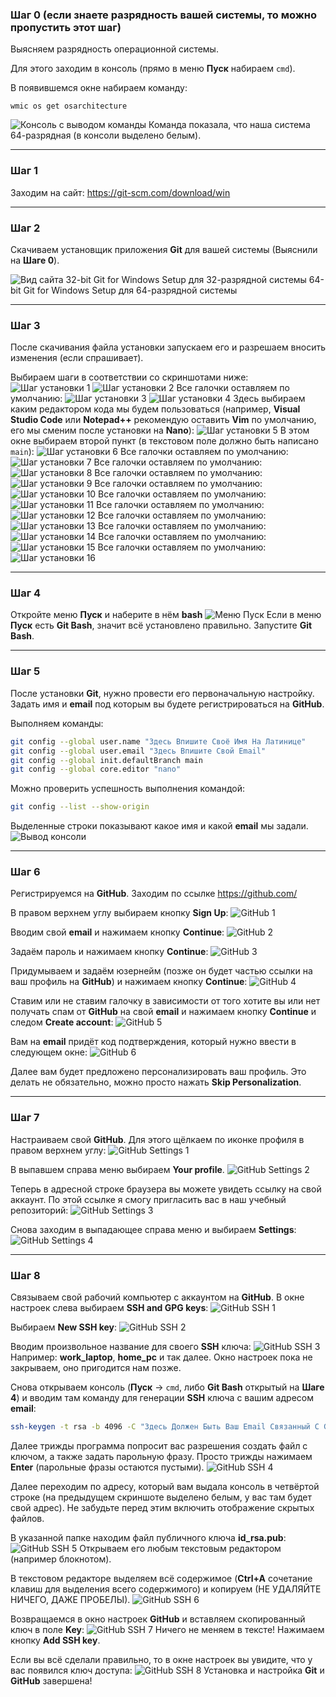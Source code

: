 ### Шаг 0 (если знаете разрядность вашей системы, то можно пропустить этот шаг)

Выясняем разрядность операционной системы. 

Для этого заходим в консоль (прямо в меню **Пуск** набираем `cmd`). 

В появившемся окне набираем команду:
```commandline
wmic os get osarchitecture 
```
![Консоль с выводом команды](0_1.png)
Команда показала, что наша система 64-разрядная (в консоли выделено белым).
***
### Шаг 1

Заходим на сайт: https://git-scm.com/download/win
***
### Шаг 2

Скачиваем установщик приложения **Git** для вашей системы (Выяснили на **Шаге 0**).

![Вид сайта](2_1.png)
32-bit Git for Windows Setup для 32-разрядной системы
64-bit Git for Windows Setup для 64-разрядной системы
***
### Шаг 3

После скачивания файла установки запускаем его и разрешаем вносить изменения (если спрашивает).

Выбираем шаги в соответствии со скриншотами ниже:
![Шаг установки 1](3_1.png)
![Шаг установки 2](3_2.png)
Все галочки оставляем по умолчанию:
![Шаг установки 3](3_3.png)
![Шаг установки 4](3_4.png)
Здесь выбираем каким редактором кода мы будем пользоваться (например, **Visual Studio Code** или **Notepad++** рекомендую оставить **Vim** по умолчанию, его мы сменим после установки на **Nano**):
![Шаг установки 5](3_5.png)
В этом окне выбираем второй пункт (в текстовом поле должно быть написано `main`):
![Шаг установки 6](3_6.png)
Все галочки оставляем по умолчанию:
![Шаг установки 7](3_7.png)
Все галочки оставляем по умолчанию:
![Шаг установки 8](3_8.png)
Все галочки оставляем по умолчанию:
![Шаг установки 9](3_9.png)
Все галочки оставляем по умолчанию:
![Шаг установки 10](3_10.png)
Все галочки оставляем по умолчанию:
![Шаг установки 11](3_11.png)
Все галочки оставляем по умолчанию:
![Шаг установки 12](3_12.png)
Все галочки оставляем по умолчанию:
![Шаг установки 13](3_13.png)
Все галочки оставляем по умолчанию:
![Шаг установки 14](3_14.png)
Все галочки оставляем по умолчанию:
![Шаг установки 15](3_15.png)
Все галочки оставляем по умолчанию:
![Шаг установки 16](3_16.png)
***
### Шаг 4
Откройте меню **Пуск** и наберите в нём **bash**
![Меню Пуск](4_1.png)
Если в меню **Пуск** есть **Git Bash**, значит всё установлено правильно.
Запустите **Git Bash**.

***
### Шаг 5

После установки **Git**, нужно провести его первоначальную настройку. Задать имя и **email** под которым вы будете регистрироваться на **GitHub**.

Выполняем команды:
```bash
git config --global user.name "Здесь Впишите Своё Имя На Латинице"
git config --global user.email "Здесь Впишите Свой Email"
git config --global init.defaultBranch main
git config --global core.editor "nano" 
```

Можно проверить успешность выполнения командой:
```bash
git config --list --show-origin
```
Выделенные строки показывают какое имя и какой **email** мы задали.
![Вывод консоли](5_1.png)
***
### Шаг 6

Регистрируемся на **GitHub**.
Заходим по ссылке https://github.com/

В правом верхнем углу выбираем кнопку **Sign Up**:
![GitHub 1](6_1.png)

Вводим свой **email** и нажимаем кнопку **Continue**:
![GitHub 2](6_2.png)

Задаём пароль и нажимаем кнопку **Continue**:
![GitHub 3](6_3.png)

Придумываем и задаём юзернейм (позже он будет частью ссылки на ваш профиль на **GitHub**) и нажимаем кнопку **Continue**:
![GitHub 4](6_4.png)

Ставим или не ставим галочку в зависимости от того хотите вы или нет получать спам от **GitHub** на свой **email** и нажимаем кнопку **Continue** и следом **Create account**:
![GitHub 5](6_5.png)

Вам на **email** придёт код подтверждения, который нужно ввести в следующем окне:
![GitHub 6](6_6.png)

Далее вам будет предложено персонализировать ваш профиль. Это делать не обязательно, можно просто нажать **Skip Personalization**.
***
### Шаг 7

Настраиваем свой **GitHub**.
Для этого щёлкаем по иконке профиля в правом верхнем углу:
![GitHub Settings 1](7_1.png)

В выпавшем справа меню выбираем **Your profile**.
![GitHub Settings 2](7_2.png)

Теперь в адресной строке браузера вы можете увидеть ссылку на свой аккаунт.
По этой ссылке я смогу пригласить вас в наш учебный репозиторий:
![GitHub Settings 3](7_3.png)

Снова заходим в выпадающее справа меню и выбираем **Settings**:
![GitHub Settings 4](7_4.png)
***
### Шаг 8

Связываем свой рабочий компьютер с аккаунтом на **GitHub**.
В окне настроек слева выбираем **SSH and GPG keys**:
![GitHub SSH 1](8_1.png)

Выбираем **New SSH key**:
![GitHub SSH 2](8_2.png)

Вводим произвольное название для своего **SSH** ключа:
![GitHub SSH 3](8_3.png)
Например: **work_laptop**, **home_pc** и так далее.
Окно настроек пока не закрываем, оно пригодится нам позже.

Снова открываем консоль (**Пуск** → `cmd`, либо **Git Bash** открытый на **Шаге 4**) и вводим там команду для генерации **SSH** ключа с вашим адресом **email**:
```bash
ssh-keygen -t rsa -b 4096 -C "Здесь Должен Быть Ваш Email Связанный С GitHub"
```

Далее трижды программа попросит вас разрешения создать файл с ключом, а также задать парольную фразу. Просто трижды нажимаем **Enter** (парольные фразы остаются пустыми).
![GitHub SSH 4](8_4.png)

Далее переходим по адресу, который вам выдала консоль в четвёртой строке (на предыдущем скриншоте выделено белым, у вас там будет свой адрес). Не забудьте перед этим включить отображение скрытых файлов.

В указанной папке находим файл публичного ключа **id_rsa.pub**:
![GitHub SSH 5](8_5.png)
Открываем его любым текстовым редактором (например блокнотом).

В текстовом редакторе выделяем всё содержимое (**Ctrl+A** сочетание клавиш для выделения всего содержимого) и копируем (НЕ УДАЛЯЙТЕ НИЧЕГО, ДАЖЕ ПРОБЕЛЫ).
![GitHub SSH 6](8_6.png)

Возвращаемся в окно настроек **GitHub** и вставляем скопированный ключ в поле **Key**:
![GitHub SSH 7](8_7.png)
Ничего не меняем в тексте!
Нажимаем кнопку **Add SSH key**.

Если вы всё сделали правильно, то в окне настроек вы увидите, что у вас появился ключ доступа:
![GitHub SSH 8](8_8.png)
Установка и настройка **Git** и **GitHub** завершена!



